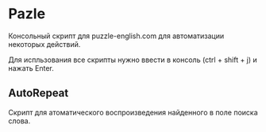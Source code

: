 # Pazle
Консольный скрипт для puzzle-english.com для автоматизации некоторых действий.

Для испльзования все скрипты нужно ввести в консоль (ctrl + shift + j) и нажать Enter. 

## AutoRepeat
Скрипт для атоматического воспроизведения найденного в поле поиска слова.